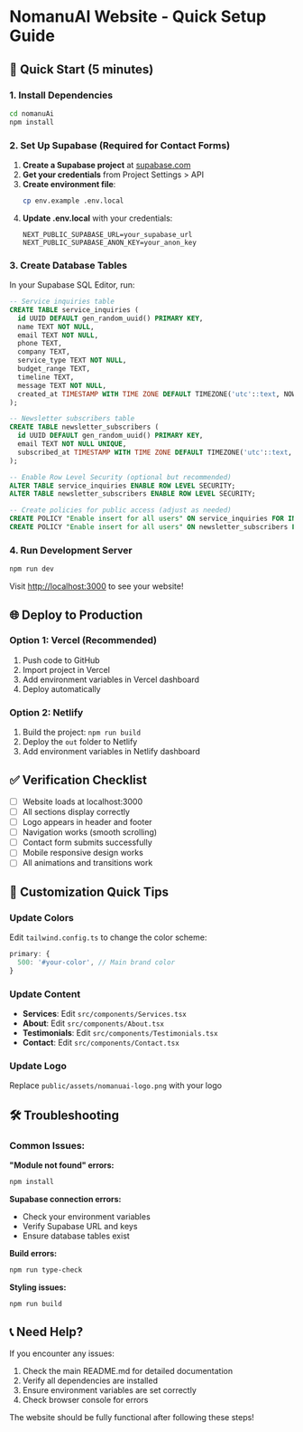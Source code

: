 # NomanuAI Website - Quick Setup Guide

## 🚀 Quick Start (5 minutes)

### 1. Install Dependencies

```bash
cd nomanuAi
npm install
```

### 2. Set Up Supabase (Required for Contact Forms)

1. **Create a Supabase project** at [supabase.com](https://supabase.com)
2. **Get your credentials** from Project Settings > API
3. **Create environment file**:
   ```bash
   cp env.example .env.local
   ```
4. **Update .env.local** with your credentials:
   ```env
   NEXT_PUBLIC_SUPABASE_URL=your_supabase_url
   NEXT_PUBLIC_SUPABASE_ANON_KEY=your_anon_key
   ```

### 3. Create Database Tables

In your Supabase SQL Editor, run:

```sql
-- Service inquiries table
CREATE TABLE service_inquiries (
  id UUID DEFAULT gen_random_uuid() PRIMARY KEY,
  name TEXT NOT NULL,
  email TEXT NOT NULL,
  phone TEXT,
  company TEXT,
  service_type TEXT NOT NULL,
  budget_range TEXT,
  timeline TEXT,
  message TEXT NOT NULL,
  created_at TIMESTAMP WITH TIME ZONE DEFAULT TIMEZONE('utc'::text, NOW()) NOT NULL
);

-- Newsletter subscribers table
CREATE TABLE newsletter_subscribers (
  id UUID DEFAULT gen_random_uuid() PRIMARY KEY,
  email TEXT NOT NULL UNIQUE,
  subscribed_at TIMESTAMP WITH TIME ZONE DEFAULT TIMEZONE('utc'::text, NOW()) NOT NULL
);

-- Enable Row Level Security (optional but recommended)
ALTER TABLE service_inquiries ENABLE ROW LEVEL SECURITY;
ALTER TABLE newsletter_subscribers ENABLE ROW LEVEL SECURITY;

-- Create policies for public access (adjust as needed)
CREATE POLICY "Enable insert for all users" ON service_inquiries FOR INSERT WITH CHECK (true);
CREATE POLICY "Enable insert for all users" ON newsletter_subscribers FOR INSERT WITH CHECK (true);
```

### 4. Run Development Server

```bash
npm run dev
```

Visit [http://localhost:3000](http://localhost:3000) to see your website!

## 🌐 Deploy to Production

### Option 1: Vercel (Recommended)

1. Push code to GitHub
2. Import project in Vercel
3. Add environment variables in Vercel dashboard
4. Deploy automatically

### Option 2: Netlify

1. Build the project: `npm run build`
2. Deploy the `out` folder to Netlify
3. Add environment variables in Netlify dashboard

## ✅ Verification Checklist

- [ ] Website loads at localhost:3000
- [ ] All sections display correctly
- [ ] Logo appears in header and footer
- [ ] Navigation works (smooth scrolling)
- [ ] Contact form submits successfully
- [ ] Mobile responsive design works
- [ ] All animations and transitions work

## 🎨 Customization Quick Tips

### Update Colors

Edit `tailwind.config.ts` to change the color scheme:

```typescript
primary: {
  500: '#your-color', // Main brand color
}
```

### Update Content

- **Services**: Edit `src/components/Services.tsx`
- **About**: Edit `src/components/About.tsx`
- **Testimonials**: Edit `src/components/Testimonials.tsx`
- **Contact**: Edit `src/components/Contact.tsx`

### Update Logo

Replace `public/assets/nomanuai-logo.png` with your logo

## 🛠️ Troubleshooting

### Common Issues:

**"Module not found" errors:**

```bash
npm install
```

**Supabase connection errors:**

- Check your environment variables
- Verify Supabase URL and keys
- Ensure database tables exist

**Build errors:**

```bash
npm run type-check
```

**Styling issues:**

```bash
npm run build
```

## 📞 Need Help?

If you encounter any issues:

1. Check the main README.md for detailed documentation
2. Verify all dependencies are installed
3. Ensure environment variables are set correctly
4. Check browser console for errors

The website should be fully functional after following these steps!
